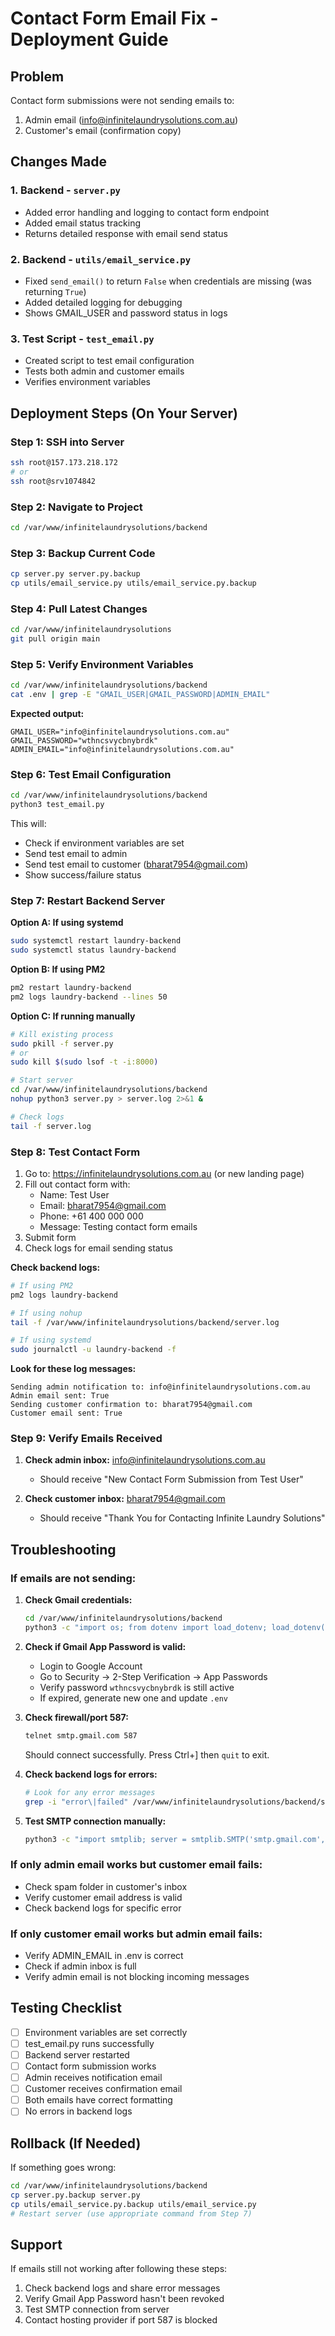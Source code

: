 # Contact Form Email Fix - Deployment Guide

## Problem
Contact form submissions were not sending emails to:
1. Admin email (info@infinitelaundrysolutions.com.au)
2. Customer's email (confirmation copy)

## Changes Made

### 1. Backend - `server.py`
- Added error handling and logging to contact form endpoint
- Added email status tracking
- Returns detailed response with email send status

### 2. Backend - `utils/email_service.py`
- Fixed `send_email()` to return `False` when credentials are missing (was returning `True`)
- Added detailed logging for debugging
- Shows GMAIL_USER and password status in logs

### 3. Test Script - `test_email.py`
- Created script to test email configuration
- Tests both admin and customer emails
- Verifies environment variables

## Deployment Steps (On Your Server)

### Step 1: SSH into Server
```bash
ssh root@157.173.218.172
# or
ssh root@srv1074842
```

### Step 2: Navigate to Project
```bash
cd /var/www/infinitelaundrysolutions/backend
```

### Step 3: Backup Current Code
```bash
cp server.py server.py.backup
cp utils/email_service.py utils/email_service.py.backup
```

### Step 4: Pull Latest Changes
```bash
cd /var/www/infinitelaundrysolutions
git pull origin main
```

### Step 5: Verify Environment Variables
```bash
cd /var/www/infinitelaundrysolutions/backend
cat .env | grep -E "GMAIL_USER|GMAIL_PASSWORD|ADMIN_EMAIL"
```

**Expected output:**
```
GMAIL_USER="info@infinitelaundrysolutions.com.au"
GMAIL_PASSWORD="wthncsvycbnybrdk"
ADMIN_EMAIL="info@infinitelaundrysolutions.com.au"
```

### Step 6: Test Email Configuration
```bash
cd /var/www/infinitelaundrysolutions/backend
python3 test_email.py
```

This will:
- Check if environment variables are set
- Send test email to admin
- Send test email to customer (bharat7954@gmail.com)
- Show success/failure status

### Step 7: Restart Backend Server

**Option A: If using systemd**
```bash
sudo systemctl restart laundry-backend
sudo systemctl status laundry-backend
```

**Option B: If using PM2**
```bash
pm2 restart laundry-backend
pm2 logs laundry-backend --lines 50
```

**Option C: If running manually**
```bash
# Kill existing process
sudo pkill -f server.py
# or
sudo kill $(sudo lsof -t -i:8000)

# Start server
cd /var/www/infinitelaundrysolutions/backend
nohup python3 server.py > server.log 2>&1 &

# Check logs
tail -f server.log
```

### Step 8: Test Contact Form

1. Go to: https://infinitelaundrysolutions.com.au (or new landing page)
2. Fill out contact form with:
   - Name: Test User
   - Email: bharat7954@gmail.com
   - Phone: +61 400 000 000
   - Message: Testing contact form emails
3. Submit form
4. Check logs for email sending status

**Check backend logs:**
```bash
# If using PM2
pm2 logs laundry-backend

# If using nohup
tail -f /var/www/infinitelaundrysolutions/backend/server.log

# If using systemd
sudo journalctl -u laundry-backend -f
```

**Look for these log messages:**
```
Sending admin notification to: info@infinitelaundrysolutions.com.au
Admin email sent: True
Sending customer confirmation to: bharat7954@gmail.com
Customer email sent: True
```

### Step 9: Verify Emails Received

1. **Check admin inbox:** info@infinitelaundrysolutions.com.au
   - Should receive "New Contact Form Submission from Test User"

2. **Check customer inbox:** bharat7954@gmail.com
   - Should receive "Thank You for Contacting Infinite Laundry Solutions"

## Troubleshooting

### If emails are not sending:

1. **Check Gmail credentials:**
   ```bash
   cd /var/www/infinitelaundrysolutions/backend
   python3 -c "import os; from dotenv import load_dotenv; load_dotenv(); print(f'GMAIL_USER: {os.environ.get(\"GMAIL_USER\")}'); print(f'Password exists: {bool(os.environ.get(\"GMAIL_PASSWORD\"))}')"
   ```

2. **Check if Gmail App Password is valid:**
   - Login to Google Account
   - Go to Security → 2-Step Verification → App Passwords
   - Verify password `wthncsvycbnybrdk` is still active
   - If expired, generate new one and update `.env`

3. **Check firewall/port 587:**
   ```bash
   telnet smtp.gmail.com 587
   ```
   Should connect successfully. Press Ctrl+] then `quit` to exit.

4. **Check backend logs for errors:**
   ```bash
   # Look for any error messages
   grep -i "error\|failed" /var/www/infinitelaundrysolutions/backend/server.log
   ```

5. **Test SMTP connection manually:**
   ```bash
   python3 -c "import smtplib; server = smtplib.SMTP('smtp.gmail.com', 587); server.starttls(); print('SMTP connection successful')"
   ```

### If only admin email works but customer email fails:
- Check spam folder in customer's inbox
- Verify customer email address is valid
- Check backend logs for specific error

### If only customer email works but admin email fails:
- Verify ADMIN_EMAIL in .env is correct
- Check if admin inbox is full
- Verify admin email is not blocking incoming messages

## Testing Checklist

- [ ] Environment variables are set correctly
- [ ] test_email.py runs successfully
- [ ] Backend server restarted
- [ ] Contact form submission works
- [ ] Admin receives notification email
- [ ] Customer receives confirmation email
- [ ] Both emails have correct formatting
- [ ] No errors in backend logs

## Rollback (If Needed)

If something goes wrong:
```bash
cd /var/www/infinitelaundrysolutions/backend
cp server.py.backup server.py
cp utils/email_service.py.backup utils/email_service.py
# Restart server (use appropriate command from Step 7)
```

## Support

If emails still not working after following these steps:
1. Check backend logs and share error messages
2. Verify Gmail App Password hasn't been revoked
3. Test SMTP connection from server
4. Contact hosting provider if port 587 is blocked
